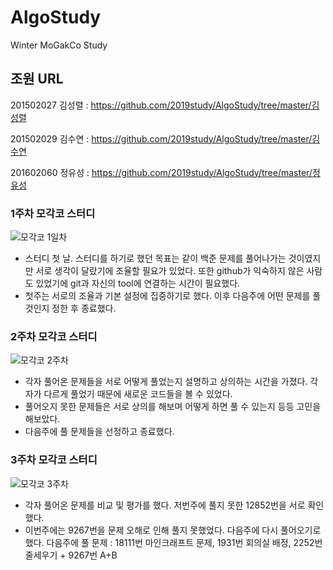 # AlgoStudy
Winter MoGakCo Study

## 조원 URL
201502027 김성렬 : https://github.com/2019study/AlgoStudy/tree/master/김성렬

201502029 김수연 : https://github.com/2019study/AlgoStudy/tree/master/김수연

201602060 정유성 : https://github.com/2019study/AlgoStudy/tree/master/정유성

### 1주차 모각코 스터디
![모각코 1일차](https://user-images.githubusercontent.com/54872857/71540009-0f777700-2988-11ea-86e6-5a359194c508.jpg)

- 스터디 첫 날. 스터디를 하기로 했던 목표는 같이 백준 문제를 풀어나가는 것이였지만 서로 생각이 달랐기에 조율할 필요가 있었다. 또한 github가 익숙하지 않은 사람도 있었기에 git과 자신의 tool에 연결하는 시간이 필요했다.
- 첫주는 서로의 조율과 기본 설정에 집중하기로 했다. 이후 다음주에 어떤 문제를 풀 것인지 정한 후 종료했다.

### 2주차 모각코 스터디
![모각코 2주차](https://user-images.githubusercontent.com/54872857/71761051-c8e6c700-2f09-11ea-910e-18dc285b3db8.jpg)

- 각자 풀어온 문제들을 서로 어떻게 풀었는지 설명하고 상의하는 시간을 가졌다. 각자가 다르게 풀었기 때문에 새로운 코드들을 볼 수 있었다.
- 풀어오지 못한 문제들은 서로 상의를 해보며 어떻게 하면 풀 수 있는지 등등 고민을 해보았다.
- 다음주에 풀 문제들을 선정하고 종료했다.

### 3주차 모각코 스터디
![모각코 3주차](https://user-images.githubusercontent.com/54872857/72200236-525a4400-348a-11ea-831c-4fc5c1878633.jpg)

- 각자 풀어온 문제를 비교 및 평가를 했다. 저번주에 풀지 못한 12852번을 서로 확인했다.
- 이번주에는 9267번을 문제 오해로 인해 풀지 못했었다. 다음주에 다시 풀어오기로 했다.
다음주에 풀 문제 : 18111번 마인크래프트 문제, 1931번 회의실 배정, 2252번 줄세우기 + 9267번 A+B
